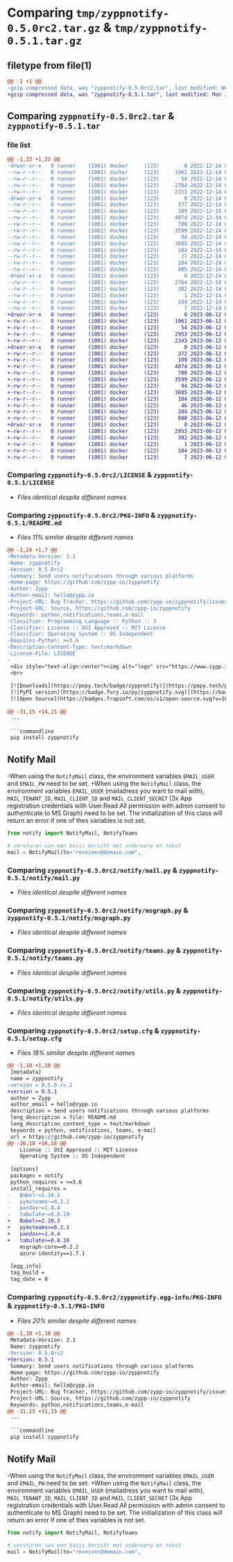 # Comparing `tmp/zyppnotify-0.5.0rc2.tar.gz` & `tmp/zyppnotify-0.5.1.tar.gz`

## filetype from file(1)

```diff
@@ -1 +1 @@
-gzip compressed data, was "zyppnotify-0.5.0rc2.tar", last modified: Wed Dec 14 08:33:32 2022, max compression
+gzip compressed data, was "zyppnotify-0.5.1.tar", last modified: Mon Jun 12 08:15:02 2023, max compression
```

## Comparing `zyppnotify-0.5.0rc2.tar` & `zyppnotify-0.5.1.tar`

### file list

```diff
@@ -1,23 +1,23 @@
-drwxr-xr-x   0 runner    (1001) docker     (123)        0 2022-12-14 08:33:32.937411 zyppnotify-0.5.0rc2/
--rw-r--r--   0 runner    (1001) docker     (123)     1061 2022-12-14 08:33:11.000000 zyppnotify-0.5.0rc2/LICENSE
--rw-r--r--   0 runner    (1001) docker     (123)       54 2022-12-14 08:33:11.000000 zyppnotify-0.5.0rc2/MANIFEST.in
--rw-r--r--   0 runner    (1001) docker     (123)     2764 2022-12-14 08:33:32.937411 zyppnotify-0.5.0rc2/PKG-INFO
--rw-r--r--   0 runner    (1001) docker     (123)     2151 2022-12-14 08:33:11.000000 zyppnotify-0.5.0rc2/README.md
-drwxr-xr-x   0 runner    (1001) docker     (123)        0 2022-12-14 08:33:32.937411 zyppnotify-0.5.0rc2/notify/
--rw-r--r--   0 runner    (1001) docker     (123)      377 2022-12-14 08:33:11.000000 zyppnotify-0.5.0rc2/notify/__init__.py
--rw-r--r--   0 runner    (1001) docker     (123)      109 2022-12-14 08:33:11.000000 zyppnotify-0.5.0rc2/notify/exceptions.py
--rw-r--r--   0 runner    (1001) docker     (123)     4074 2022-12-14 08:33:11.000000 zyppnotify-0.5.0rc2/notify/mail.py
--rw-r--r--   0 runner    (1001) docker     (123)      780 2022-12-14 08:33:11.000000 zyppnotify-0.5.0rc2/notify/msgraph.py
--rw-r--r--   0 runner    (1001) docker     (123)     3599 2022-12-14 08:33:11.000000 zyppnotify-0.5.0rc2/notify/teams.py
--rw-r--r--   0 runner    (1001) docker     (123)       94 2022-12-14 08:33:11.000000 zyppnotify-0.5.0rc2/notify/types.py
--rw-r--r--   0 runner    (1001) docker     (123)     3885 2022-12-14 08:33:11.000000 zyppnotify-0.5.0rc2/notify/utils.py
--rw-r--r--   0 runner    (1001) docker     (123)      104 2022-12-14 08:33:11.000000 zyppnotify-0.5.0rc2/pyproject.toml
--rw-r--r--   0 runner    (1001) docker     (123)       27 2022-12-14 08:33:11.000000 zyppnotify-0.5.0rc2/requirements-dev.txt
--rw-r--r--   0 runner    (1001) docker     (123)      104 2022-12-14 08:33:11.000000 zyppnotify-0.5.0rc2/requirements.txt
--rw-r--r--   0 runner    (1001) docker     (123)      805 2022-12-14 08:33:32.937411 zyppnotify-0.5.0rc2/setup.cfg
-drwxr-xr-x   0 runner    (1001) docker     (123)        0 2022-12-14 08:33:32.937411 zyppnotify-0.5.0rc2/zyppnotify.egg-info/
--rw-r--r--   0 runner    (1001) docker     (123)     2764 2022-12-14 08:33:32.000000 zyppnotify-0.5.0rc2/zyppnotify.egg-info/PKG-INFO
--rw-r--r--   0 runner    (1001) docker     (123)      382 2022-12-14 08:33:32.000000 zyppnotify-0.5.0rc2/zyppnotify.egg-info/SOURCES.txt
--rw-r--r--   0 runner    (1001) docker     (123)        1 2022-12-14 08:33:32.000000 zyppnotify-0.5.0rc2/zyppnotify.egg-info/dependency_links.txt
--rw-r--r--   0 runner    (1001) docker     (123)      104 2022-12-14 08:33:32.000000 zyppnotify-0.5.0rc2/zyppnotify.egg-info/requires.txt
--rw-r--r--   0 runner    (1001) docker     (123)        7 2022-12-14 08:33:32.000000 zyppnotify-0.5.0rc2/zyppnotify.egg-info/top_level.txt
+drwxr-xr-x   0 runner    (1001) docker     (123)        0 2023-06-12 08:15:02.886470 zyppnotify-0.5.1/
+-rw-r--r--   0 runner    (1001) docker     (123)     1061 2023-06-12 08:14:48.000000 zyppnotify-0.5.1/LICENSE
+-rw-r--r--   0 runner    (1001) docker     (123)       54 2023-06-12 08:14:48.000000 zyppnotify-0.5.1/MANIFEST.in
+-rw-r--r--   0 runner    (1001) docker     (123)     2953 2023-06-12 08:15:02.886470 zyppnotify-0.5.1/PKG-INFO
+-rw-r--r--   0 runner    (1001) docker     (123)     2343 2023-06-12 08:14:48.000000 zyppnotify-0.5.1/README.md
+drwxr-xr-x   0 runner    (1001) docker     (123)        0 2023-06-12 08:15:02.882470 zyppnotify-0.5.1/notify/
+-rw-r--r--   0 runner    (1001) docker     (123)      372 2023-06-12 08:14:48.000000 zyppnotify-0.5.1/notify/__init__.py
+-rw-r--r--   0 runner    (1001) docker     (123)      109 2023-06-12 08:14:48.000000 zyppnotify-0.5.1/notify/exceptions.py
+-rw-r--r--   0 runner    (1001) docker     (123)     4074 2023-06-12 08:14:48.000000 zyppnotify-0.5.1/notify/mail.py
+-rw-r--r--   0 runner    (1001) docker     (123)      780 2023-06-12 08:14:48.000000 zyppnotify-0.5.1/notify/msgraph.py
+-rw-r--r--   0 runner    (1001) docker     (123)     3599 2023-06-12 08:14:48.000000 zyppnotify-0.5.1/notify/teams.py
+-rw-r--r--   0 runner    (1001) docker     (123)       94 2023-06-12 08:14:48.000000 zyppnotify-0.5.1/notify/types.py
+-rw-r--r--   0 runner    (1001) docker     (123)     3885 2023-06-12 08:14:48.000000 zyppnotify-0.5.1/notify/utils.py
+-rw-r--r--   0 runner    (1001) docker     (123)      104 2023-06-12 08:14:48.000000 zyppnotify-0.5.1/pyproject.toml
+-rw-r--r--   0 runner    (1001) docker     (123)       46 2023-06-12 08:14:48.000000 zyppnotify-0.5.1/requirements-dev.txt
+-rw-r--r--   0 runner    (1001) docker     (123)      104 2023-06-12 08:14:48.000000 zyppnotify-0.5.1/requirements.txt
+-rw-r--r--   0 runner    (1001) docker     (123)      800 2023-06-12 08:15:02.886470 zyppnotify-0.5.1/setup.cfg
+drwxr-xr-x   0 runner    (1001) docker     (123)        0 2023-06-12 08:15:02.886470 zyppnotify-0.5.1/zyppnotify.egg-info/
+-rw-r--r--   0 runner    (1001) docker     (123)     2953 2023-06-12 08:15:02.000000 zyppnotify-0.5.1/zyppnotify.egg-info/PKG-INFO
+-rw-r--r--   0 runner    (1001) docker     (123)      382 2023-06-12 08:15:02.000000 zyppnotify-0.5.1/zyppnotify.egg-info/SOURCES.txt
+-rw-r--r--   0 runner    (1001) docker     (123)        1 2023-06-12 08:15:02.000000 zyppnotify-0.5.1/zyppnotify.egg-info/dependency_links.txt
+-rw-r--r--   0 runner    (1001) docker     (123)      104 2023-06-12 08:15:02.000000 zyppnotify-0.5.1/zyppnotify.egg-info/requires.txt
+-rw-r--r--   0 runner    (1001) docker     (123)        7 2023-06-12 08:15:02.000000 zyppnotify-0.5.1/zyppnotify.egg-info/top_level.txt
```

### Comparing `zyppnotify-0.5.0rc2/LICENSE` & `zyppnotify-0.5.1/LICENSE`

 * *Files identical despite different names*

### Comparing `zyppnotify-0.5.0rc2/PKG-INFO` & `zyppnotify-0.5.1/README.md`

 * *Files 11% similar despite different names*

```diff
@@ -1,24 +1,7 @@
-Metadata-Version: 2.1
-Name: zyppnotify
-Version: 0.5.0rc2
-Summary: Send users notifications through various platforms
-Home-page: https://github.com/zypp-io/zyppnotify
-Author: Zypp
-Author-email: hello@zypp.io
-Project-URL: Bug Tracker, https://github.com/zypp-io/zyppnotify/issues
-Project-URL: Source, https://github.com/zypp-io/zyppnotify
-Keywords: python,notifications,teams,e-mail
-Classifier: Programming Language :: Python :: 3
-Classifier: License :: OSI Approved :: MIT License
-Classifier: Operating System :: OS Independent
-Requires-Python: >=3.6
-Description-Content-Type: text/markdown
-License-File: LICENSE
-
 <div style="text-align:center"><img alt="logo" src="https://www.zypp.io/static/assets/img/logos/zypp/white/500px.png" width="200"></div>
 <br>
 
 [![Downloads](https://pepy.tech/badge/zyppnotify)](https://pepy.tech/project/zyppnotify)
 [![PyPI version](https://badge.fury.io/py/zyppnotify.svg)](https://badge.fury.io/py/zyppnotify)
 [![Open Source](https://badges.frapsoft.com/os/v1/open-source.svg?v=103)](https://opensource.org/)
 
@@ -31,15 +14,15 @@
 ---
 
 ```commandline
 pip install zyppnotify
 ```
 
 ## Notify Mail
-When using the `NotifyMail` class, the environment variables `EMAIL_USER` and `EMAIL_PW` need to be set.
+When using the `NotifyMail` class, the environment variables `EMAIL_USER` (mailadress you want to mail with), `MAIL_TENANT_ID`, `MAIL_CLIENT_ID` and `MAIL_CLIENT_SECRET` (3x App registration credentials with User.Read.All permission with admin consent to authenticate to MS Graph) need to be set.
 The initialization of this class will return an error if one of thes variables is not set.
 
 ```python
 from notify import NotifyMail, NotifyTeams
 
 # versturen van een basis bericht met onderwerp en tekst
 mail = NotifyMail(to="reveiver@domain.com",
```

### Comparing `zyppnotify-0.5.0rc2/notify/mail.py` & `zyppnotify-0.5.1/notify/mail.py`

 * *Files identical despite different names*

### Comparing `zyppnotify-0.5.0rc2/notify/msgraph.py` & `zyppnotify-0.5.1/notify/msgraph.py`

 * *Files identical despite different names*

### Comparing `zyppnotify-0.5.0rc2/notify/teams.py` & `zyppnotify-0.5.1/notify/teams.py`

 * *Files identical despite different names*

### Comparing `zyppnotify-0.5.0rc2/notify/utils.py` & `zyppnotify-0.5.1/notify/utils.py`

 * *Files identical despite different names*

### Comparing `zyppnotify-0.5.0rc2/setup.cfg` & `zyppnotify-0.5.1/setup.cfg`

 * *Files 18% similar despite different names*

```diff
@@ -1,10 +1,10 @@
 [metadata]
 name = zyppnotify
-version = 0.5.0-rc.2
+version = 0.5.1
 author = Zypp
 author_email = hello@zypp.io
 description = Send users notifications through various platforms
 long_description = file: README.md
 long_description_content_type = text/markdown
 keywords = python, notifications, teams, e-mail
 url = https://github.com/zypp-io/zyppnotify
@@ -16,18 +16,18 @@
 	License :: OSI Approved :: MIT License
 	Operating System :: OS Independent
 
 [options]
 packages = notify
 python_requires = >=3.6
 install_requires = 
-	Babel~=2.10.3
-	pymsteams~=0.2.1
-	pandas~=1.4.4
-	tabulate~=0.8.10
+	Babel>=2.10.3
+	pymsteams>=0.2.1
+	pandas>=1.4.4
+	tabulate>=0.8.10
 	msgraph-core==0.2.2
 	azure-identity==1.7.1
 
 [egg_info]
 tag_build = 
 tag_date = 0
```

### Comparing `zyppnotify-0.5.0rc2/zyppnotify.egg-info/PKG-INFO` & `zyppnotify-0.5.1/PKG-INFO`

 * *Files 20% similar despite different names*

```diff
@@ -1,10 +1,10 @@
 Metadata-Version: 2.1
 Name: zyppnotify
-Version: 0.5.0rc2
+Version: 0.5.1
 Summary: Send users notifications through various platforms
 Home-page: https://github.com/zypp-io/zyppnotify
 Author: Zypp
 Author-email: hello@zypp.io
 Project-URL: Bug Tracker, https://github.com/zypp-io/zyppnotify/issues
 Project-URL: Source, https://github.com/zypp-io/zyppnotify
 Keywords: python,notifications,teams,e-mail
@@ -31,15 +31,15 @@
 ---
 
 ```commandline
 pip install zyppnotify
 ```
 
 ## Notify Mail
-When using the `NotifyMail` class, the environment variables `EMAIL_USER` and `EMAIL_PW` need to be set.
+When using the `NotifyMail` class, the environment variables `EMAIL_USER` (mailadress you want to mail with), `MAIL_TENANT_ID`, `MAIL_CLIENT_ID` and `MAIL_CLIENT_SECRET` (3x App registration credentials with User.Read.All permission with admin consent to authenticate to MS Graph) need to be set.
 The initialization of this class will return an error if one of thes variables is not set.
 
 ```python
 from notify import NotifyMail, NotifyTeams
 
 # versturen van een basis bericht met onderwerp en tekst
 mail = NotifyMail(to="reveiver@domain.com",
```

